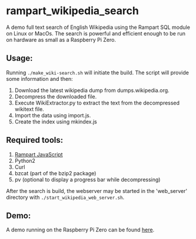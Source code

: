 # rampart_wikipedia_search
A demo full text search of English Wikipedia using the Rampart SQL module on Linux or MacOs.  The search is powerful and efficient enough to be run on hardware as small as a Raspberry Pi Zero.

## Usage:
Running ``./make_wiki-search.sh`` will initiate the build.  The script will provide some information and then:

1. Download the latest wikipedia dump from dumps.wikipedia.org.
2. Decompress the downloaded file.
3. Execute WikiExtractor.py to extract the text from the decompressed wikitext file.
4. Import the data using import.js.
5. Create the index using mkindex.js

## Required tools:

1. [Rampart JavaScript](https://github.com/aflin/rampart)
2. Python2
3. Curl
4. bzcat (part of the bzip2 package)
5. pv (optional to display a progress bar while decompressing)

After the search is build, the webserver may be started in the 'web_server'
directory with ``./start_wikipedia_web_server.sh``.

## Demo:

A demo running on the Raspberry Pi Zero can be found [here](https://rampart.dev/wikipedia_search/).
